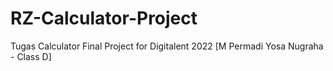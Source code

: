 # RZ-Calculator-Project
Tugas Calculator
Final Project for Digitalent 2022 [M Permadi Yosa Nugraha - Class D]
